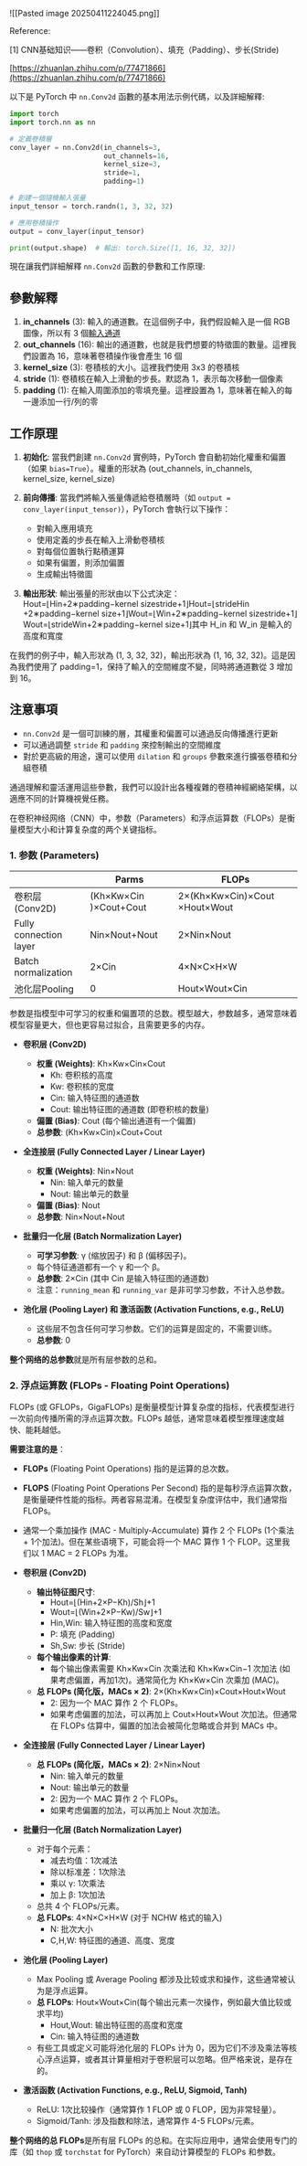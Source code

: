 
![[Pasted image 20250411224045.png]]

Reference:

[1] CNN基础知识——卷积（Convolution）、填充（Padding）、步长(Stride)

[https://zhuanlan.zhihu.com/p/77471866](https://zhuanlan.zhihu.com/p/77471866)


以下是 PyTorch 中 `nn.Conv2d` 函數的基本用法示例代碼，以及詳細解釋:
```python
import torch
import torch.nn as nn

# 定義卷積層
conv_layer = nn.Conv2d(in_channels=3, 
                       out_channels=16, 
                       kernel_size=3, 
                       stride=1, 
                       padding=1)

# 創建一個隨機輸入張量
input_tensor = torch.randn(1, 3, 32, 32)

# 應用卷積操作
output = conv_layer(input_tensor)

print(output.shape)  # 輸出: torch.Size([1, 16, 32, 32])
```
現在讓我們詳細解釋 `nn.Conv2d` 函數的參數和工作原理:

## 參數解釋

1. **in_channels** (3): 輸入的通道數。在這個例子中，我們假設輸入是一個 RGB 圖像，所以有 3 個[輸入通道](https://pytorch.org/docs/stable/generated/torch.nn.Conv2d.html?highlight=conv2d)
2. **out_channels** (16): 輸出的通道數，也就是我們想要的特徵圖的數量。這裡我們設置為 16，意味著卷積操作後會產生 16 個
3. **kernel_size** (3): 卷積核的大小。這裡我們使用 3x3 的卷積核
4. **stride** (1): 卷積核在輸入上滑動的步長。默認為 1，表示每次移動一個像素
5. **padding** (1): 在輸入周圍添加的零填充量。這裡設置為 1，意味著在輸入的每一邊添加一行/列的零
## 工作原理

1. **初始化**: 當我們創建 `nn.Conv2d` 實例時，PyTorch 會自動初始化權重和偏置（如果 `bias=True`）。權重的形狀為 (out_channels, in_channels, kernel_size, kernel_size)
2. **前向傳播**: 當我們將輸入張量傳遞給卷積層時（如 `output = conv_layer(input_tensor)`），PyTorch 會執行以下操作：
    
    - 對輸入應用填充
    - 使用定義的步長在輸入上滑動卷積核
    - 對每個位置執行點積運算
    - 如果有偏置，則添加偏置
    - 生成輸出特徵圖
    
3. **輸出形狀**: 輸出張量的形狀由以下公式決定：Hout=⌊Hin+2∗padding−kernel sizestride+1⌋Hout​=⌊strideHin​+2∗padding−kernel size​+1⌋Wout=⌊Win+2∗padding−kernel sizestride+1⌋Wout​=⌊strideWin​+2∗padding−kernel size​+1⌋其中 H_in 和 W_in 是輸入的高度和寬度

在我們的例子中，輸入形狀為 (1, 3, 32, 32)，輸出形狀為 (1, 16, 32, 32)。這是因為我們使用了 padding=1，保持了輸入的空間維度不變，同時將通道數從 3 增加到 16。

## 注意事項

- `nn.Conv2d` 是一個可訓練的層，其權重和偏置可以通過反向傳播進行更新
- 可以通過調整 `stride` 和 `padding` 來控制輸出的空間維度
- 對於更高級的用途，還可以使用 `dilation` 和 `groups` 參數來進行擴張卷積和分組卷積

通過理解和靈活運用這些參數，我們可以設計出各種複雜的卷積神經網絡架構，以適應不同的計算機視覺任務。


在卷积神经网络（CNN）中，参数（Parameters）和浮点运算数（FLOPs）是衡量模型大小和计算复杂度的两个关键指标。




### 1. 参数 (Parameters)

|                            | Parms                      | FLOPs                             |
| -------------------------- | -------------------------- | --------------------------------- |
| 卷积层 (Conv2D)               | (Kh​×Kw​×Cin​)×Cout​+Cout​ | 2×(Kh​×Kw​×Cin​)×Cout​×Hout​×Wout |
| Fully connection <br>layer | Nin​×Nout​+Nout​           | 2×Nin​×Nout​                      |
| Batch <br>normalization    | 2×Cin​                     | 4×N×C×H×W                         |
| 池化层Pooling                 | 0                          | Hout​×Wout​×Cin                   |

参数是指模型中可学习的权重和偏置项的总数。模型越大，参数越多，通常意味着模型容量更大，但也更容易过拟合，且需要更多的内存。

- **卷积层 (Conv2D)**
    
    - **权重 (Weights)**: Kh​×Kw​×Cin​×Cout​
        - Kh​: 卷积核的高度
        - Kw​: 卷积核的宽度
        - Cin​: 输入特征图的通道数
        - Cout​: 输出特征图的通道数 (即卷积核的数量)
    - **偏置 (Bias)**: Cout​ (每个输出通道有一个偏置)
    - **总参数**: (Kh​×Kw​×Cin​)×Cout​+Cout​
- **全连接层 (Fully Connected Layer / Linear Layer)**
    
    - **权重 (Weights)**: Nin​×Nout​
        - Nin​: 输入单元的数量
        - Nout​: 输出单元的数量
    - **偏置 (Bias)**: Nout​
    - **总参数**: Nin​×Nout​+Nout​
- **批量归一化层 (Batch Normalization Layer)**
    
    - **可学习参数**: γ (缩放因子) 和 β (偏移因子)。
    - 每个特征通道都有一个 γ 和一个 β。
    - **总参数**: 2×Cin​ (其中 Cin​ 是输入特征图的通道数)
    - 注意：`running_mean` 和 `running_var` 是非可学习参数，不计入总参数。
- **池化层 (Pooling Layer) 和 激活函数 (Activation Functions, e.g., ReLU)**
    
    - 这些层不包含任何可学习参数。它们的运算是固定的，不需要训练。
    - **总参数**: 0

**整个网络的总参数**就是所有层参数的总和。

### 2. 浮点运算数 (FLOPs - Floating Point Operations)

FLOPs (或 GFLOPs，GigaFLOPs) 是衡量模型计算复杂度的指标，代表模型进行一次前向传播所需的浮点运算次数。FLOPs 越低，通常意味着模型推理速度越快、能耗越低。

**需要注意的是**：

- **FLOPs** (Floating Point Operations) 指的是运算的总次数。
    
- **FLOPS** (Floating Point Operations Per Second) 指的是每秒浮点运算次数，是衡量硬件性能的指标。两者容易混淆。在模型复杂度评估中，我们通常指 FLOPs。
    
- 通常一个乘加操作 (MAC - Multiply-Accumulate) 算作 2 个 FLOPs (1个乘法 + 1个加法)。但在某些语境下，可能会将一个 MAC 算作 1 个 FLOP。这里我们以 1 MAC = 2 FLOPs 为准。
    
- **卷积层 (Conv2D)**
    
    - **输出特征图尺寸**:
        - Hout​=⌊(Hin​+2×P−Kh​)/Sh​⌋+1
        - Wout​=⌊(Win​+2×P−Kw​)/Sw​⌋+1
        - Hin​,Win​: 输入特征图的高度和宽度
        - P: 填充 (Padding)
        - Sh​,Sw​: 步长 (Stride)
    - **每个输出像素的计算**:
        - 每个输出像素需要 Kh​×Kw​×Cin​ 次乘法和 Kh​×Kw​×Cin​−1 次加法 (如果考虑偏置，再加1次)。通常简化为 Kh​×Kw​×Cin​ 次乘加 (MAC)。
    - **总 FLOPs (简化版，MACs × 2)**: 2×(Kh​×Kw​×Cin​)×Cout​×Hout​×Wout​
        - 2: 因为一个 MAC 算作 2 个 FLOPs。
        - 如果考虑偏置的加法，可以再加上 Cout​×Hout​×Wout​ 次加法。但通常在 FLOPs 估算中，偏置的加法会被简化忽略或合并到 MACs 中。
- **全连接层 (Fully Connected Layer / Linear Layer)**
    
    - **总 FLOPs (简化版，MACs × 2)**: 2×Nin​×Nout​
        - Nin​: 输入单元的数量
        - Nout​: 输出单元的数量
        - 2: 因为一个 MAC 算作 2 个 FLOPs。
        - 如果考虑偏置的加法，可以再加上 Nout​ 次加法。
- **批量归一化层 (Batch Normalization Layer)**
    
    - 对于每个元素：
        - 减去均值：1次减法
        - 除以标准差：1次除法
        - 乘以 γ: 1次乘法
        - 加上 β: 1次加法
    - 总共 4 个 FLOPs/元素。
    - **总 FLOPs**: 4×N×C×H×W (对于 NCHW 格式的输入)
        - N: 批次大小
        - C,H,W: 特征图的通道、高度、宽度
- **池化层 (Pooling Layer)**
    
    - Max Pooling 或 Average Pooling 都涉及比较或求和操作，这些通常被认为是浮点运算。
    - **总 FLOPs**: Hout​×Wout​×Cin​ (每个输出元素一次操作，例如最大值比较或求平均)
        - Hout​,Wout​: 输出特征图的高度和宽度
        - Cin​: 输入特征图的通道数
    - 有些工具或定义可能将池化层的 FLOPs 计为 0，因为它们不涉及乘法等核心浮点运算，或者其计算量相对于卷积层可以忽略。但严格来说，是存在的。
- **激活函数 (Activation Functions, e.g., ReLU, Sigmoid, Tanh)**
    
    - ReLU: 1次比较操作（通常算作 1 FLOP 或 0 FLOP，因为非常轻量）。
    - Sigmoid/Tanh: 涉及指数和除法，通常算作 4-5 FLOPs/元素。

**整个网络的总 FLOPs**是所有层 FLOPs 的总和。在实际应用中，通常会使用专门的库（如 `thop` 或 `torchstat` for PyTorch）来自动计算模型的 FLOPs 和参数。
